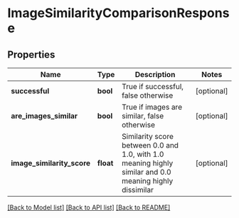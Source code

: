 # ImageSimilarityComparisonResponse

## Properties
Name | Type | Description | Notes
------------ | ------------- | ------------- | -------------
**successful** | **bool** | True if successful, false otherwise | [optional] 
**are_images_similar** | **bool** | True if images are similar, false otherwise | [optional] 
**image_similarity_score** | **float** | Similarity score between 0.0 and 1.0, with 1.0 meaning highly similar and 0.0 meaning highly dissimilar | [optional] 

[[Back to Model list]](../README.md#documentation-for-models) [[Back to API list]](../README.md#documentation-for-api-endpoints) [[Back to README]](../README.md)


